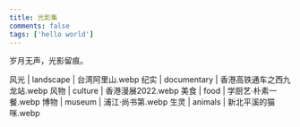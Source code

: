 ```yaml
---
title: 光影集
comments: false
tags: ['hello world']
---
```


<div class="text-center">岁月无声，光影留痕。</div>

风光 | landscape | 台湾阿里山.webp
纪实 | documentary | 香港高铁通车之西九龙站.webp
风物 | culture | 香港漫展2022.webp
美食 | food | 学厨艺·朴素一餐.webp
博物 | museum | 浦江·尚书第.webp
生灵 | animals | 新北平溪的猫咪.webp
